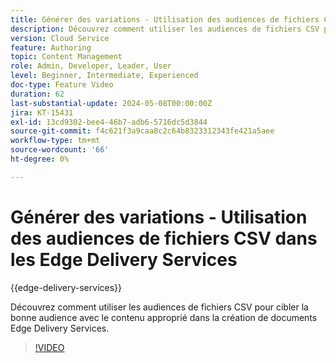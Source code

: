 ```yaml
---
title: Générer des variations - Utilisation des audiences de fichiers CSV dans les Edge Delivery Services
description: Découvrez comment utiliser les audiences de fichiers CSV pour cibler la bonne audience avec le contenu approprié dans la création de documents Edge Delivery Services.
version: Cloud Service
feature: Authoring
topic: Content Management
role: Admin, Developer, Leader, User
level: Beginner, Intermediate, Experienced
doc-type: Feature Video
duration: 62
last-substantial-update: 2024-05-08T00:00:00Z
jira: KT-15431
exl-id: 13cd9302-bee4-46b7-adb6-5716dc5d3844
source-git-commit: f4c621f3a9caa8c2c64b8323312343fe421a5aee
workflow-type: tm+mt
source-wordcount: '66'
ht-degree: 0%

---
```


# Générer des variations - Utilisation des audiences de fichiers CSV dans les Edge Delivery Services

{{edge-delivery-services}}

Découvrez comment utiliser les audiences de fichiers CSV pour cibler la bonne audience avec le contenu approprié dans la création de documents Edge Delivery Services.

>[!VIDEO](https://video.tv.adobe.com/v/3428793/?learn=on)
